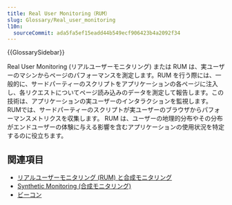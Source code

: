 ```yaml
---
title: Real User Monitoring（RUM）
slug: Glossary/Real_user_monitoring
l10n:
  sourceCommit: ada5fa5ef15eadd44b549ecf906423b4a2092f34
---
```


{{GlossarySidebar}}

Real User Monitoring (リアルユーザーモニタリング) または RUM は、実ユーザーのマシンからページのパフォーマンスを測定します。RUM を行う際には、一般的に、サードパーティーのスクリプトをアプリケーションの各ページに注入し、各リクエストについてページ読み込みのデータを測定して報告します。この技術は、アプリケーションの実ユーザーのインタラクションを監視します。RUMでは、サードパーティーのスクリプトが実ユーザーのブラウザからパフォーマンスメトリクスを収集します。 RUM は、ユーザーの地理的分布やその分布がエンドユーザーの体験に与える影響を含むアプリケーションの使用状況を特定するのに役立ちます。

## 関連項目

- [リアルユーザーモニタリング (RUM) と合成モニタリング](/ja/docs/Web/Performance/Rum-vs-Synthetic)
- [Synthetic Monitoring (合成モニタリング)](/ja/docs/Glossary/Synthetic_monitoring)
- [ビーコン](/ja/docs/Glossary/Beacon)
